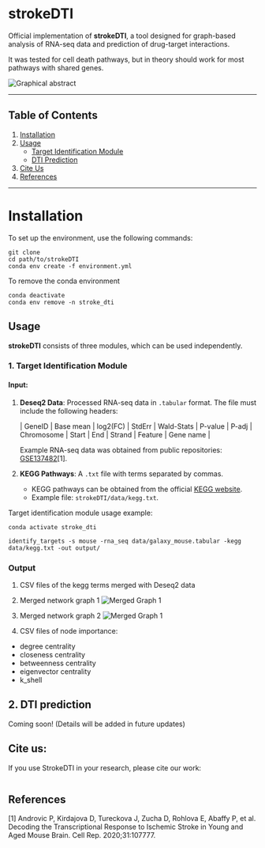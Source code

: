 # strokeDTI

Official implementation of **strokeDTI**, a tool designed for graph-based analysis of RNA-seq data and prediction of drug-target interactions.

It was tested for cell death pathways, but in theory should work for most pathways with shared genes.

![Graphical abstract](/strokeDTI/img/graphical_abstract_fig_1.png)

---

## Table of Contents

1. [Installation](#installation)
2. [Usage](#usage)
   - [Target Identification Module](#1-target-identification-module)
   - [DTI Prediction](#2-dti-prediction)
3. [Cite Us](#cite-us)
4. [References](#references)

---

# Installation

To set up the environment, use the following commands:

```
git clone
cd path/to/strokeDTI
conda env create -f environment.yml

```

To remove the conda environment

```
conda deactivate
conda env remove -n stroke_dti
```

## Usage

**strokeDTI** consists of three modules, which can be used independently.

### 1. Target Identification Module

#### Input:

1. **Deseq2 Data**: Processed RNA-seq data in `.tabular` format. The file must include the following headers:

   | GeneID | Base mean | log2(FC) | StdErr | Wald-Stats | P-value | P-adj | Chromosome | Start | End | Strand | Feature | Gene name |

   Example RNA-seq data was obtained from public repositories: [GSE137482](https://www.ncbi.nlm.nih.gov/geo/query/acc.cgi?acc=GSE137482)[1].

2. **KEGG Pathways**: A `.txt` file with terms separated by commas.
   - KEGG pathways can be obtained from the official [KEGG website](https://www.genome.jp/kegg/pathway.html).
   - Example file: `strokeDTI/data/kegg.txt`.

Target identification module usage example:

```
conda activate stroke_dti

identify_targets -s mouse -rna_seq data/galaxy_mouse.tabular -kegg data/kegg.txt -out output/

```

### Output

1. CSV files of the kegg terms merged with Deseq2 data
2. Merged network graph 1
   ![Merged Graph 1](/strokeDTI/output/graph1.png)

3. Merged network graph 2
   ![Merged Graph 1](/strokeDTI/output/graph2.png)

4. CSV files of node importance:

- degree centrality
- closeness centrality
- betweenness centrality
- eigenvector centrality
- k_shell

## 2. DTI prediction

Coming soon! (Details will be added in future updates)

## Cite us:

If you use StrokeDTI in your research, please cite our work:

```

```

## References

[1] Androvic P, Kirdajova D, Tureckova J, Zucha D, Rohlova E, Abaffy P, et al. Decoding the Transcriptional Response to Ischemic Stroke in Young and Aged Mouse Brain. Cell Rep. 2020;31:107777.
